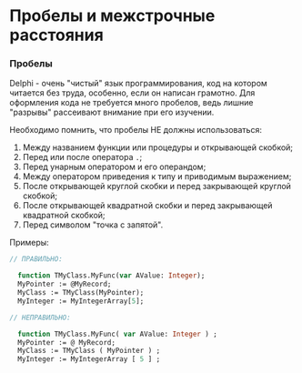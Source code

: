 # Пробелы и межстрочные расстояния

### Пробелы

Delphi - очень "чистый" язык программирования, код на котором читается без труда, особенно, если он написан грамотно. Для оформления кода не требуется много пробелов, ведь лишние "разрывы" рассеивают внимание при его изучении.

Необходимо помнить, что пробелы НЕ должны использоваться:

1. Между названием функции или процедуры и открывающей скобкой;
2. Перед или после оператора `.`;
3. Перед унарным оператором и его операндом;
4. Между оператором приведения к типу и приводимым выражением;
5. После открывающей круглой скобки и перед закрывающей круглой скобкой;
6. После открывающей квадратной скобки и перед закрывающей квадратной скобкой;
7. Перед символом "точка с запятой".

Примеры:

```Pascal
// ПРАВИЛЬНО:

  function TMyClass.MyFunc(var AValue: Integer);
  MyPointer := @MyRecord;
  MyClass := TMyClass(MyPointer);
  MyInteger := MyIntegerArray[5];
```

```Pascal
// НЕПРАВИЛЬНО:

  function TMyClass.MyFunc( var AValue: Integer ) ;
  MyPointer := @ MyRecord;
  MyClass := TMyClass ( MyPointer ) ;
  MyInteger := MyIntegerArray [ 5 ] ;
```



